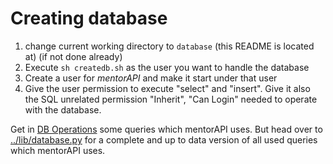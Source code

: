 # Creating database

1. change current working directory to `database` (this README is located at) (if not done already)
2. Execute `sh createdb.sh` as the user you want to handle the database
3. Create a user for _mentorAPI_ and make it start under that user
4. Give the user permission to execute "select" and "insert". Give it also the SQL unrelated permission "Inherit", "Can Login" needed to operate with the database.

Get in [DB Operations](dboperations.md) some queries which mentorAPI uses. But head over to [../lib/database.py](../lib/database.py) for a complete and up to data version of all used queries which mentorAPI uses.
